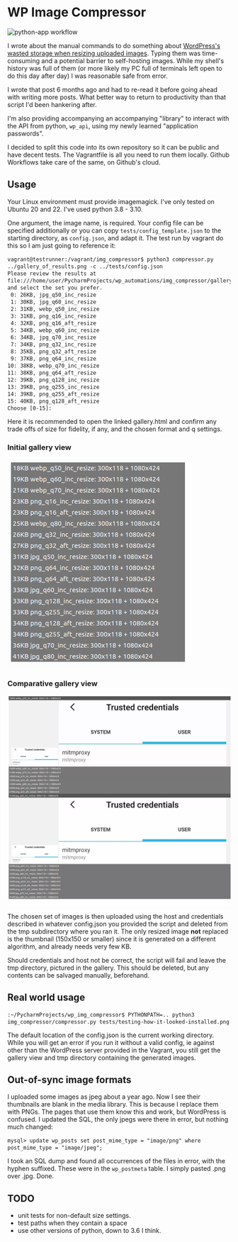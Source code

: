 # WP Image Compressor

![python-app workflow](https://github.com/ployt0/wp_img_compressor/actions/workflows/python-app.yml/badge.svg)

I wrote about the manual commands to do something about
[WordPress's wasted storage when resizing uploaded images](
https://silverbullets.co.uk/wordpress/wordpress-image-resizing-png-jpg-and-webp/).
Typing them was time-consuming and a potential barrier to self-hosting images.
While my shell's history was full of them (or more likely my PC full of
terminals left open to do this day after day) I was reasonable safe from error.

I wrote that post 6 months ago and had to re-read it before going ahead
with writing more posts. What better way to return to productivity than that
script I'd been hankering after.

I'm also providing accompanying an accompanying "library" to interact with
the API from python, `wp_api`, using my newly learned "application passwords".

I decided to split this code into its own repository so it can be public
and have decent tests. The Vagrantfile is all you need to run them locally.
Github Workflows take care of the same, on Github's cloud.

## Usage

Your Linux environment must provide imagemagick. I've only tested on Ubuntu
20 and 22. I've used python 3.8 - 3.10.

One argument, the image name, is required. Your config file can be specified
additionally or you can copy `tests/config_template.json` to the starting
directory, as `config.json`, and adapt it. The test run by vagrant do this
so I am just going to reference it:

```shell
vagrant@testrunner:/vagrant/img_compressor$ python3 compressor.py ../gallery_of_results.png -c ../tests/config.json
Please review the results at file:///home/user/PycharmProjects/wp_automations/img_compressor/gallery.html and select the set you prefer.
 0: 26KB, jpg_q50_inc_resize
 1: 30KB, jpg_q60_inc_resize
 2: 31KB, webp_q50_inc_resize
 3: 31KB, png_q16_inc_resize
 4: 32KB, png_q16_aft_resize
 5: 34KB, webp_q60_inc_resize
 6: 34KB, jpg_q70_inc_resize
 7: 34KB, png_q32_inc_resize
 8: 35KB, png_q32_aft_resize
 9: 37KB, png_q64_inc_resize
10: 38KB, webp_q70_inc_resize
11: 38KB, png_q64_aft_resize
12: 39KB, png_q128_inc_resize
13: 39KB, png_q255_inc_resize
14: 39KB, png_q255_aft_resize
15: 40KB, png_q128_aft_resize
Choose [0-15]:
```

Here it is recommended to open the linked gallery.html and confirm any trade
offs of size for fidelity, if any, and the chosen format and q settings.

### Initial gallery view
![Initial summary results](gallery_of_results.png)

### Comparative gallery view
![Click any you want to compare.](gallery_comparing_imgs.webp)

The chosen set of images is then uploaded using the host and credentials
described in whatever config.json you provided the script and deleted from
the tmp subdirectory where you ran it. The only resized image **not** replaced
is the thumbnail (150x150 or smaller) since it is generated
on a different algorithm, and already needs very few KB.

Should credentials and host not be correct, the script will fail and leave
the tmp directory, pictured in the gallery. This should be deleted, but any
contents can be salvaged manually, beforehand.

## Real world usage

```shell
:~/PycharmProjects/wp_img_compressor$ PYTHONPATH=.. python3 img_compressor/compressor.py tests/testing-how-it-looked-installed.png
```

The default location of the config.json is the current working directory. While
you will get an error if you run it without a valid config, ie against other
than the WordPress server provided in the Vagrant, you still get the gallery
view and tmp directory containing the generated images.

## Out-of-sync image formats

I uploaded some images  as jpeg about a year ago. Now I see their thumbnails
are blank in the media library. This is because I replace them with PNGs. The
pages that use them know this and work, but WordPress is confused. I updated
the SQL, the only jpegs were there in error, but nothing much changed:

```shell
mysql> update wp_posts set post_mime_type = "image/png" where post_mime_type = "image/jpeg";
```

I took an SQL dump and found all occurrences of the files in error, with the hyphen suffixed.
These were in the `wp_postmeta` table. I simply pasted .png over .jpg. Done.


## TODO

- unit tests for non-default size settings.
- test paths when they contain a space
- use other versions of python, down to 3.6 I think.


